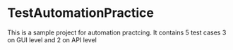 # TestAutomationPractice  

This is a sample project for automation practcing. It contains 5 test cases 3 on GUI level and 2 on API level
